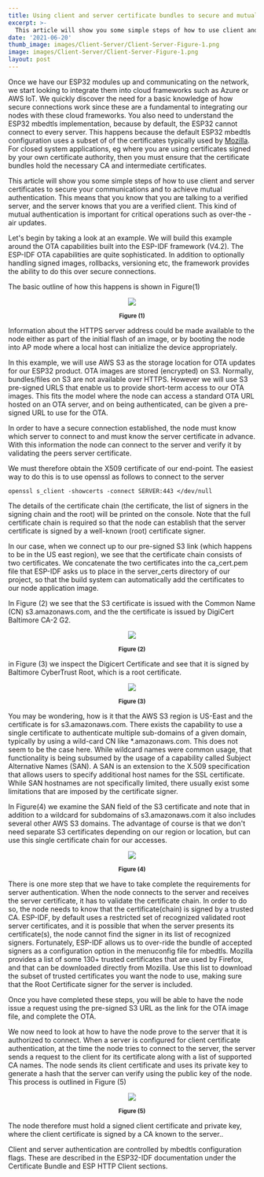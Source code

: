 ```yaml
---
title: Using client and server certificate bundles to secure and mutually authenticate ESP32 connections
excerpt: >-
  This article will show you some simple steps of how to use client and server certificate bundles to secure your communications and to achieve mutual authentication. 
date: '2021-06-20'
thumb_image: images/Client-Server/Client-Server-Figure-1.png
image: images/Client-Server/Client-Server-Figure-1.png
layout: post
---
```


Once we have our ESP32 modules up and communicating on the network, we start looking to integrate them into cloud frameworks such as Azure or AWS IoT. We quickly discover the need for a basic knowledge of how secure connections work since these are a fundamental to integrating our nodes with these cloud frameworks. You also need to understand the ESP32 mbedtls implementation, because by default, the ESP32 cannot connect to every server. This happens because the default ESP32 mbedtls configuration uses a subset of of the certificates typically used by [Mozilla](https://ccadb-public.secure.force.com/mozilla/CACertificatesInFirefoxReport). For closed system applications, eg where you are using certificates signed by your own certificate authority, then you must ensure that the certificate bundles hold the necessary CA and intermediate certificates.

This article will show you some simple steps of how to use client and server certificates to secure your communications and to achieve mutual authentication. This means that you know that you are talking to a verified server, and the server knows that you are a verified client. This kind of mutual authentication is important for critical operations such as over-the -air updates.

Let's begin by taking a look at an example. We will build this example around the OTA capabilities built into the ESP-IDF framework (V4.2). The ESP-IDF OTA capabilities are quite sophisticated. In addition to optionally handling signed images, rollbacks, versioning etc, the framework provides the ability to do this over secure connections.

The basic outline of how this happens is shown in Figure(1)

<p align="center"><img src="/images/Client-Server/Client-Server-Figure-1.png"></p>
<p align="center"><small><b>Figure (1)</b></small></p>

Information about the HTTPS server address could be made available to the node either as part of the initial flash of an image, or by booting the node into AP mode where a local host can initialize the device appropriately.

In this example, we will use AWS S3 as the storage location for OTA updates for our ESP32 product. OTA images are stored (encrypted) on S3. Normally, bundles/files on S3 are not available over HTTPS. However we will use S3 pre-signed URLS that enable us to provide short-term access to our OTA images. This fits the model where the node can access a standard OTA URL hosted on an OTA server, and on being authenticated, can be given a pre-signed URL to use for the OTA.

In order to have a secure connection established, the node must know which server to connect to and must know the server certificate in advance. With this information the node can connect to the server and verify it by validating the peers server certificate.

We must therefore obtain the X509 certificate of our end-point. The easiest way to do this is to use openssl as follows to connect to the server

    openssl s_client -showcerts -connect SERVER:443 </dev/null

The details of the certificate chain (the certificate, the list of signers in the signing chain and the root) will be printed on the console.  Note that the full certificate chain is required so that the node can establish that the server certificate is signed by a well-known (root) certificate signer.

In our case, when we connect up to our pre-signed S3 link (which happens to be in the US east region), we see that the certificate chain consists of two certificates. We concatenate the two certificates into the ca_cert.pem file that ESP-IDF asks us to place in the server_certs directory of our project, so that the build system can automatically add the certificates to our node application image.

In Figure (2) we see that the S3 certificate is issued with the Common Name (CN) s3.amazonaws.com, and the the certificate is issued by DigiCert Baltimore CA-2 G2.

<p align="center"><img src="/images/Client-Server/Client-Server-Figure-2.jpg"></p>
<p align="center"><small><b>Figure (2)</b></small></p>


in Figure (3) we inspect the Digicert Certificate and see that it is signed by Baltimore CyberTrust Root, which is a root certificate.

<p align="center"><img src="/images/Client-Server/Client-Server-Figure-3.jpg"></p>
<p align="center"><small><b>Figure (3)</b></small></p>

You may be wondering, how is it that the AWS S3 region is US-East and the certificate is for s3.amazonaws.com. There exists the capability to use a single certificate to authenticate multiple sub-domains of a given domain, typically by using a wild-card CN like *.amazonaws.com. This does not seem to be the case here. While wildcard names were common usage, that functionality is being subsumed by the usage of a capability called Subject Alternative Names (SAN). A SAN is an extension to the X.509 specification that allows users to specify additional host names for the SSL certificate. While SAN hostnames are not specifically limited, there usually exist some limitations that are imposed by the certificate signer.

In Figure(4) we examine the SAN field of the S3 certificate and note that in addition to a wildcard for subdomains of s3.amazonaws.com it also includes several other AWS S3 domains. The advantage of course is that we don't need separate S3 certificates depending on our region or location, but can use this single certificate chain for our accesses.

<p align="center"><img src="/images/Client-Server/Client-Server-Figure-4.jpg"></p>
<p align="center"><small><b>Figure (4)</b></small></p>

There is one more step that we have to take complete the requirements for server authentication. When the node connects to the server and receives the server certificate, it has to validate the certificate chain. In order to do so, the node needs to know that the certificate(chain) is signed by a trusted CA. ESP-IDF, by default uses a restricted set of recognized validated root server certificates, and it is possible that when the server presents its certificate(s), the node cannot find the signer in its list of recognized signers. Fortunately, ESP-IDF allows us to over-ride the bundle of accepted signers as a configuration option in the menuconfig file for mbedtls. Mozilla provides a list of some 130+ trusted certificates that are used by Firefox, and that can be downloaded directly from Mozilla. Use this list to download the subset of trusted certificates you want the node to use, making sure that the Root Certificate signer for the server is included.

Once you have completed these steps, you will be able to have the node issue a request using the pre-signed S3 URL as the link for the OTA image file, and complete the OTA.

We now need to look at how to have the node prove to the server that it is authorized to connect.  When a server is configured for client certificate authentication, at the time the node tries to connect to the server, the server sends a request to the client for its certificate along with a list of supported CA names. The node sends its client certificate and uses its private key to generate a hash that the server can verify using the public key of the node. This process is outlined in Figure (5)

<p align="center"><img src="/images/Client-Server/Client-Server-Figure-5.png"></p>
<p align="center"><small><b>Figure (5)</b></small></p>

The node therefore must hold a signed client certificate and  private key, where the client certificate is signed by a CA known to the server..

Client and server authentication are controlled by mbedtls configuration flags. These are described in the ESP32-IDF documentation under the Certificate Bundle and ESP HTTP Client sections.
